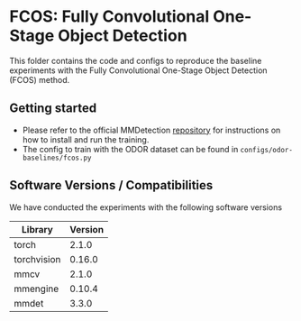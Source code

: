 # FCOS: Fully Convolutional One-Stage Object Detection

This folder contains the code and configs to reproduce the baseline experiments with the Fully Convolutional One-Stage Object Detection (FCOS) method.

## Getting started
- Please refer to the official MMDetection [repository](https://github.com/open-mmlab/mmdetection/tree/main) for instructions on how to install and run the training.
-  The config to train with the ODOR dataset can be found in `configs/odor-baselines/fcos.py`


## Software Versions / Compatibilities
We have conducted the experiments with the following software versions

| Library | Version | 
| --- | --- |
| torch | 2.1.0 |
| torchvision | 0.16.0 | 
| mmcv | 2.1.0 |
| mmengine | 0.10.4 |
| mmdet | 3.3.0 |
